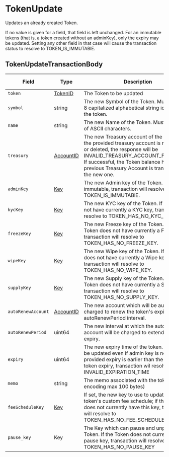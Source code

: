 # TokenUpdate

Updates an already created Token.

If no value is given for a field, that field is left unchanged. For an immutable tokens (that is, a token created without an adminKey), only the expiry may be updated. Setting any other field in that case will cause the transaction status to resolve to TOKEN_IS_IMMUTABlE.

## TokenUpdateTransactionBody

| Field              | Type                                     | Description                                                                                                                                                                                                                                                         | Signature Required   |
| ------------------ | ---------------------------------------- | ------------------------------------------------------------------------------------------------------------------------------------------------------------------------------------------------------------------------------------------------------------------- | -------------------- |
| `token`            | [TokenID](../basic-types/tokenid.md)     | The Token to be updated                                                                                                                                                                                                                                             | N/A                  |
| `symbol`           | string                                   | The new Symbol of the Token. Must be UTF-8 capitalized alphabetical string identifying the token.                                                                                                                                                                   | N/A                  |
| `name`             | string                                   | The new Name of the Token. Must be a string of ASCII characters.                                                                                                                                                                                                    | N/A                  |
| `treasury`         | [AccountID](../basic-types/accountid.md) | The new Treasury account of the Token. If the provided treasury account is not existing or deleted, the response will be INVALID_TREASURY_ACCOUNT_FOR_TOKEN. If successful, the Token balance held in the previous Treasury Account is transferred to the new one.  | If updated, required |
| `adminKey`         | [Key](../basic-types/key.md)             | The new Admin key of the Token. If Token is immutable, transaction will resolve to TOKEN_IS_IMMUTABlE.                                                                                                                                                              | If updated, required |
| `kycKey`           | [Key](../basic-types/key.md)             | The new KYC key of the Token. If Token does not have currently a KYC key, transaction will resolve to TOKEN_HAS_NO_KYC_KEY.                                                                                                                                         | If updated, required |
| `freezeKey`        | [Key](../basic-types/key.md)             | The new Freeze key of the Token. If the Token does not have currently a Freeze key, transaction will resolve to TOKEN_HAS_NO_FREEZE_KEY.                                                                                                                            | If updated, required |
| `wipeKey`          | [Key](../basic-types/key.md)             | The new Wipe key of the Token. If the Token does not have currently a Wipe key, transaction will resolve to TOKEN_HAS_NO_WIPE_KEY.                                                                                                                                  | If updated, required |
| `supplyKey`        | [Key](../basic-types/key.md)             | The new Supply key of the Token. If the Token does not have currently a Supply key, transaction will resolve to TOKEN_HAS_NO_SUPPLY_KEY.                                                                                                                            | If updated, required |
| `autoRenewAccount` | [AccountID](../basic-types/accountid.md) | The new account which will be automatically charged to renew the token's expiration, at autoRenewPeriod interval.                                                                                                                                                   | N/A                  |
| `autoRenewPeriod`  | uint64                                   | The new interval at which the auto-renew account will be charged to extend the token's expiry.                                                                                                                                                                      | N/A                  |
| `expiry`           | uint64                                   | The new expiry time of the token. Expiry can be updated even if admin key is not set. If the provided expiry is earlier than the current token expiry, transaction wil resolve to INVALID_EXPIRATION_TIME                                                           | N/A                  |
| `memo`             | string                                   | The memo associated with the token (UTF-8 encoding max 100 bytes)                                                                                                                                                                                                   | N/A                  |
| `feeScheduleKey`   | [Key](../basic-types/key.md)             | If set, the new key to use to update the token's custom fee schedule; if the token does not currently have this key, transaction will resolve to TOKEN_HAS_NO_FEE_SCHEDULE_KEY                                                                                      | N/A                  |
| `pause_key`        | Key                                      | The Key which can pause and unpause the Token. If the Token does not currently have a pause key, transaction will resolve to TOKEN_HAS_NO_PAUSE_KEY                                                                                                                 | N/A                  |

